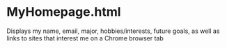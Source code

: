 # MyHomepage.html
Displays my name, email, major, hobbies/interests, future goals, as well as links to sites that interest me on a Chrome browser tab
